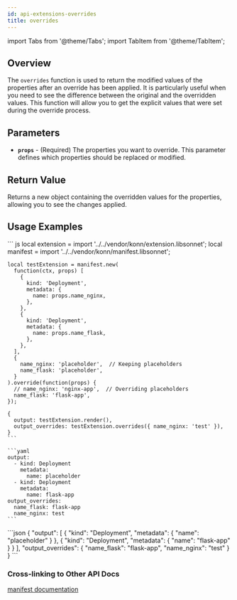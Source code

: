 ```yaml
---
id: api-extensions-overrides
title: overrides
---
```


import Tabs from '@theme/Tabs';
import TabItem from '@theme/TabItem';


## Overview
The `overrides` function is used to return the modified values of the properties after an override has been applied. It is particularly useful when you need to see the difference between the original and the overridden values. This function will allow you to get the explicit values that were set during the override process.

## Parameters
- **`props`** - (Required) The properties you want to override. This parameter defines which properties should be replaced or modified.

## Return Value
Returns a new object containing the overridden values for the properties, allowing you to see the changes applied.


## Usage Examples

<Tabs>
     <TabItem value="jsonnet" label="Jsonnet" default>
    ``` js
    local extension = import '../../vendor/konn/extension.libsonnet';
    local manifest = import '../../vendor/konn/manifest.libsonnet';

    local testExtension = manifest.new(
      function(ctx, props) [
        {
          kind: 'Deployment',
          metadata: {
            name: props.name_nginx,
          },
        },
        {
          kind: 'Deployment',
          metadata: {
            name: props.name_flask,
          },
        },
      ],
      {
        name_nginx: 'placeholder',  // Keeping placeholders
        name_flask: 'placeholder',
      }
    ).override(function(props) {
      // name_nginx: 'nginx-app',  // Overriding placeholders
      name_flask: 'flask-app',
    });

    {
      output: testExtension.render(),
      output_overrides: testExtension.overrides({ name_nginx: 'test' }),
    }
    ``` 
  </TabItem>
  <TabItem value="yaml" label="YAML Output">

    ```yaml
    output:
      - kind: Deployment
        metadata:
          name: placeholder
      - kind: Deployment
        metadata:
          name: flask-app
    output_overrides:
      name_flask: flask-app
      name_nginx: test
    ```
  </TabItem>
  <TabItem value="json" label="JSON Output">
    ```json
    {
       "output": [
          {
             "kind": "Deployment",
             "metadata": {
                "name": "placeholder"
             }
          },
          {
             "kind": "Deployment",
             "metadata": {
                "name": "flask-app"
             }
          }
       ],
       "output_overrides": {
          "name_flask": "flask-app",
          "name_nginx": "test"
       }
    }
    ```
    </TabItem>
</Tabs>


### Cross-linking to Other API Docs
[manifest documentation](/api/manifest/api-manifest-new)